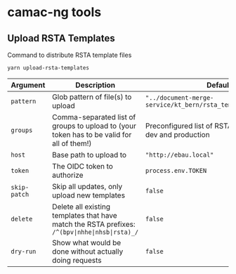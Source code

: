 # camac-ng tools

## Upload RSTA Templates

Command to distribute RSTA template files

```bash
yarn upload-rsta-templates
```

| Argument     | Description                                                                                    | Default                                                        |
| ------------ | ---------------------------------------------------------------------------------------------- | -------------------------------------------------------------- |
| `pattern`    | Glob pattern of file(s) to upload                                                              | `"../document-merge-service/kt_bern/rsta_templates/**/*.docx"` |
| `groups`     | Comma-separated list of groups to upload to (your token has to be valid for all of them!)      | Preconfigured list of RSTA admin groups for dev and production |
| `host`       | Base path to upload to                                                                         | `"http://ebau.local"`                                          |
| `token`      | The OIDC token to authorize                                                                    | `process.env.TOKEN`                                            |
| `skip-patch` | Skip all updates, only upload new templates                                                    | `false`                                                        |
| `delete`     | Delete all existing templates that have match the RSTA prefixes: `/^(bpv\|nhhe\|nhsb\|rsta)_/` | `false`                                                        |
| `dry-run`    | Show what would be done without actually doing requests                                        | `false`                                                        |
